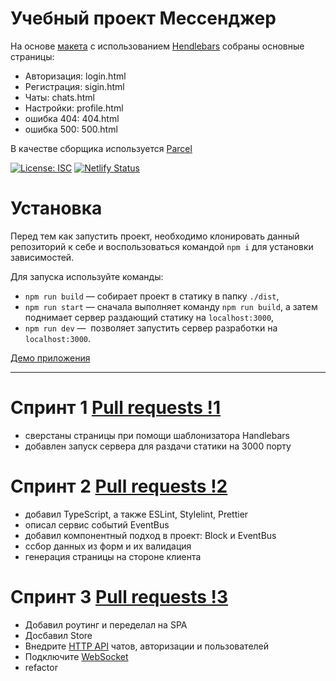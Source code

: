 # Учебный проект Мессенджер

На основе [макета](https://www.figma.com/file/jF5fFFzgGOxQeB4CmKWTiE) с использованием [Hendlebars](https://handlebarsjs.com/) собраны основные страницы:

- Авторизация: login.html
- Регистрация: sigin.html
- Чаты: chats.html
- Настройки: profile.html
- ошибка 404: 404.html
- ошибка 500: 500.html

В качестве сборщика используется [Parcel](https://parceljs.org)

[![License: ISC](https://img.shields.io/badge/License-ISC-blue.svg)](https://opensource.org/licenses/ISC)
[![Netlify Status](https://api.netlify.com/api/v1/badges/7ce4e61c-536a-41cf-8279-7aa6d4181323/deploy-status)](https://app.netlify.com/sites/magnificent-stroopwafel-546831/deploys)

# Установка

Перед тем как запустить проект, необходимо клонировать данный репозиторий к себе и воспользоваться командой `npm i` для установки зависимостей.

Для запуска используйте команды:

- `npm run build` — собирает проект в статику в папку `./dist`,
- `npm run start` — сначала выполняет команду `npm run build`, а затем поднимает сервер раздающий статику на `localhost:3000`,
- `npm run dev` —  позволяет запустить сервер разработки на `localhost:3000`.

[Демо приложения](https://magnificent-stroopwafel-546831.netlify.app)

---

# Спринт 1 [Pull requests !1](https://github.com/boorav4ik/middle.messenger.praktikum.yandex/pull/1)

- сверстаны страницы при помощи шаблонизатора Handlebars
- добавлен запуск сервера для раздачи статики на 3000 порту

# Спринт 2 [Pull requests !2](https://github.com/boorav4ik/middle.messenger.praktikum.yandex/pull/2)

- добавил TypeScript, а также ESLint, Stylelint, Prettier
- описал сервис событий EventBus
- добавил компонентный подход в проект: Block и EventBus
- cсбор данных из форм и их валидация
- генерация страницы на стороне клиента

# Спринт 3 [Pull requests !3](https://github.com/boorav4ik/middle.messenger.praktikum.yandex/pull/4)

- Добавил роутинг и переделал на SPA
- Досбавил Store
- Внедрите [HTTP API](https://ya-praktikum.tech/api/v2/swagger/#/) чатов, авторизации и пользователей
- Подключите [WebSocket](https://ya-praktikum.tech/api/v2/openapi/ws)
- refactor
